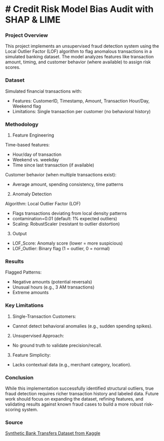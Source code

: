 # # Credit Risk Model Bias Audit with SHAP & LIME

### Project Overview

This project implements an unsupervised fraud detection system using the Local Outlier Factor (LOF) algorithm to flag anomalous transactions in a simulated banking dataset. The model analyzes features like transaction amount, timing, and customer behavior (where available) to assign risk scores.

### Dataset

Simulated financial transactions with:
- Features: CustomerID, Timestamp, Amount, Transaction Hour/Day, Weekend flag
- Limitations: Single transaction per customer (no behavioral history)

### Methodology

1. Feature Engineering

Time-based features:
- Hour/day of transaction
- Weekend vs. weekday
- Time since last transaction (if available)

Customer behavior (when multiple transactions exist):
- Average amount, spending consistency, time patterns

2. Anomaly Detection

Algorithm: Local Outlier Factor (LOF)
- Flags transactions deviating from local density patterns
- contamination=0.01 (default: 1% expected outliers)
- Scaling: RobustScaler (resistant to outlier distortion)

3. Output
- LOF_Score: Anomaly score (lower = more suspicious)
- LOF_Outlier: Binary flag (1 = outlier, 0 = normal)

### Results

Flagged Patterns:

- Negative amounts (potential reversals)
- Unusual hours (e.g., 3 AM transactions)
- Extreme amounts

### Key Limitations

1. Single-Transaction Customers:
- Cannot detect behavioral anomalies (e.g., sudden spending spikes).

2. Unsupervised Approach:
- No ground truth to validate precision/recall.

3. Feature Simplicity:
- Lacks contextual data (e.g., merchant category, location).

### Conclusion

While this implementation successfully identified structural outliers, true fraud detection requires richer transaction history and labeled data. Future work should focus on expanding the dataset, refining features, and validating results against known fraud cases to build a more robust risk-scoring system.

### Source

[Synthetic Bank Transfers Dataset from Kaggle](https://www.kaggle.com/datasets/nyingsha/synthetic-bank-transfers)
